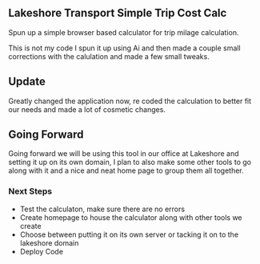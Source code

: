 ## Lakeshore Transport Simple Trip Cost Calc 

Spun up a simple browser based calculator for trip milage calculation. 

This is not my code I spun it up using Ai and then made a couple small corrections with the calulation and made a few small tweaks. 

## Update

Greatly changed the application now, re coded the calculation to better fit our needs and made a lot of cosmetic changes.

## Going Forward 

Going forward we will be using this tool in our office at Lakeshore and setting it up on its own domain, I plan to also make some other tools to go along with it and a nice and neat home page to group them all together. 

### Next Steps

- Test the calculaton, make sure there are no errors
- Create homepage to house the calculator along with other tools we create
- Choose between putting it on its own server or tacking it on to the lakeshore domain
- Deploy Code

